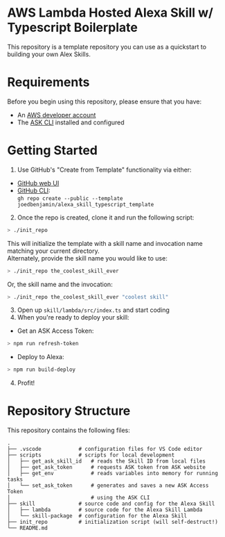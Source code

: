 # AWS Lambda Hosted Alexa Skill w/ Typescript Boilerplate

This repository is a template repository you can use as a quickstart to building your own Alex Skills.

# Requirements

Before you begin using this repository, please ensure that you have:

- An [AWS developer account](https://developer.amazon.com)
- The [ASK CLI](https://developer.amazon.com/en-US/docs/alexa/smapi/quick-start-alexa-skills-kit-command-line-interface.html) installed and configured

# Getting Started

1. Use GitHub's "Create from Template" functionality via either:
  - [GitHub web UI](https://github.com/joedbenjamin/alexa_skill_typescript_template/generate)
  - [GitHub CLI](https://cli.github.com):  
    `gh repo create --public --template joedbenjamin/alexa_skill_typescript_template`

2. Once the repo is created, clone it and run the following script:
  ```sh
  > ./init_repo
  ```
  This will initialize the template with a skill name and invocation name matching your current directory.
  <br>
  Alternately, provide the skill name you would like to use:<br>
  ```sh
  > ./init_repo the_coolest_skill_ever
  ```
  Or, the skill name and the invocation:<br>
  ```sh
  > ./init_repo the_coolest_skill_ever "coolest skill"
  ```

3. Open up `skill/lambda/src/index.ts` and start coding
4. When you're ready to deploy your skill:
  * Get an ASK Access Token:  
  ```sh
  > npm run refresh-token
  ```
  * Deploy to Alexa:
  ```sh
  > npm run build-deploy
  ```
4. Profit!

# Repository Structure

This repository contains the following files:

```
.
├── .vscode            # configuration files for VS Code editor
├── scripts            # scripts for local development
│   ├── get_ask_skill_id   # reads the Skill ID from local files
│   ├── get_ask_token      # requests ASK token from ASK website
│   ├── get_env            # reads variables into memory for running tasks
│   └── set_ask_token      # generates and saves a new ASK Access Token
│                          # using the ASK CLI
├── skill              # source code and config for the Alexa Skill
│   ├── lambda         # source code for the Alexa Skill Lambda
│   └── skill-package  # configuration for the Alexa Skill
├── init_repo          # initialization script (will self-destruct!)
└── README.md
```
